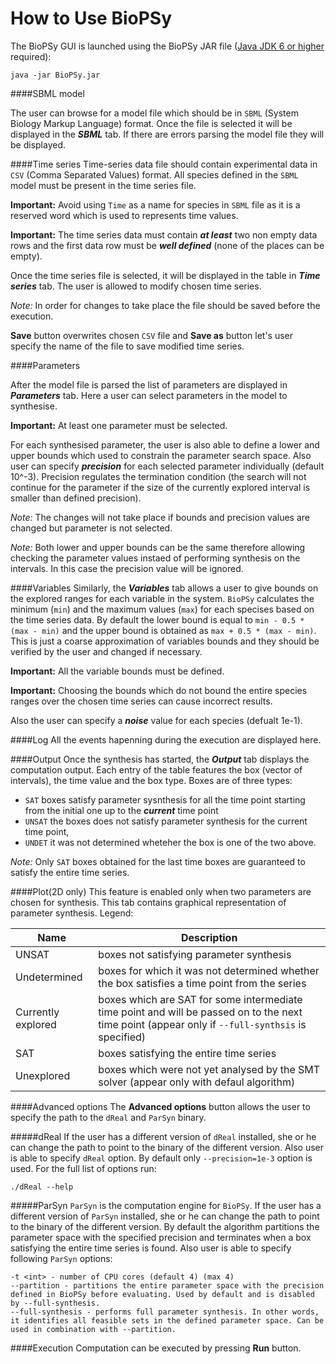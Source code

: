 How to Use BioPSy
=======

The BioPSy GUI is launched using the BioPSy JAR file ([Java JDK 6 or higher](http://www.oracle.com/technetwork/java/javase/downloads/index.html) required):

```
java -jar BioPSy.jar
```
####SBML model

The user can browse for a model file which should be in `SBML` (System Biology Markup Language) format. Once the file is selected it will be displayed in the ***SBML*** tab. If there are errors parsing the model file they will be displayed.

####Time series
Time-series data file should contain experimental data in `CSV` (Comma Separated Values) format. All species defined in the `SBML` model must be present in the time series file.

**Important:**
Avoid using `Time` as a name for species in `SBML` file as it is a reserved word which is used to represents time values.

**Important:**
The time series data must contain ***at least*** two non empty data rows and the first data row must be ***well defined*** (none of the places can be empty).

Once the time series file is selected, it will be displayed in the table in ***Time series*** tab. The user is allowed to modify chosen time series. 

*Note:*
In order for changes to take place the file should be saved before the execution. 

**Save** button overwrites chosen `CSV` file and **Save as** button let's user specify the name of the file to save modified time series.

####Parameters

After the model file is parsed the list of parameters are displayed in ***Parameters*** tab. Here a user can select parameters in the model to synthesise.  

**Important:**
At least one parameter must be selected.

For each synthesised parameter, the user is also able to define a lower and upper bounds which used to constrain the parameter search space. Also user can specify ***precision*** for each selected parameter individually (default 10^-3). Precision regulates the termination condition (the search will not continue for the parameter if the size of the currently explored interval is smaller than defined precision).

*Note:*
The changes will not take place if bounds and precision values are changed but parameter is not selected.

*Note:*
Both lower and upper bounds can be the same therefore allowing checking the parameter values instaed of performing synthesis on the intervals. In this case the precision value will be ignored.

####Variables
Similarly, the ***Variables*** tab allows a user to give bounds on the explored ranges for each variable in the system. `BioPSy` calculates the minimum (`min`) and the maximum values (`max`) for each specises based on the time series data. By default the lower bound is equal to `min - 0.5 * (max - min)` and the upper bound is obtained as `max + 0.5 * (max - min)`. This is just a coarse approximation of variables bounds and they should be verified by the user and changed if necessary.

**Important:**
All the variable bounds must be defined.

**Important:**
Choosing the bounds which do not bound the entire species ranges over the chosen time series can cause incorrect results.

Also the user can specify a ***noise*** value for each species (defualt 1e-1).

####Log
All the events hapenning during the execution are displayed here.

####Output
Once the synthesis has started, the ***Output*** tab displays the computation output. Each entry of the table features the box (vector of intervals), the time value and the box type. Boxes are of three types:
+ `SAT` boxes satisfy parameter sysnthesis for all the time point starting from the initial one up to the ***current*** time point
+ `UNSAT` the boxes does not satisfy parameter synthesis for the current time point, 
+ `UNDET` it was not determined wheteher the box is one of the two above. 

*Note:*
Only `SAT` boxes obtained for the last time boxes are guaranteed to satisfy the entire time series.

####Plot(2D only)
This feature is enabled only when two parameters are chosen for synthesis. This tab contains graphical representation of parameter synthesis. Legend: 

|Name|Description|
|---|---|
|UNSAT| boxes not satisfying parameter synthesis|
|Undetermined| boxes for which it was not determined whether the box satisfies a time point from the series|
|Currently explored| boxes which are SAT for some intermediate time point and will be passed on to the next time point (appear only if `--full-synthsis` is specified)|
|SAT| boxes satisfying the entire time series|
|Unexplored| boxes which were not yet analysed by the SMT solver (appear only with defaul algorithm)|

####Advanced options
The **Advanced options** button allows the user to specify the path to the `dReal` and `ParSyn` binary.

#####dReal
If the user has a different version of `dReal` installed, she or he can change the path to point to the binary of the different version. Also user is able to specify `dReal` option. By default only `--precision=1e-3` option is used. For the full list of options run:
```
./dReal --help
```

#####ParSyn
`ParSyn` is the computation engine for `BioPSy`. If the user has a different version of `ParSyn` installed, she or he can change the path to point to the binary of the different version. By default the algorithm partitions the parameter space with the specified precision and terminates when a box satisfying the entire time series is found. Also user is able to specify following `ParSyn` options:

```
-t <int> - number of CPU cores (default 4) (max 4)
--partition - partitions the entire parameter space with the precision defined in BioPSy before evaluating. Used by default and is disabled by --full-synthesis.
--full-synthesis - performs full parameter synthesis. In other words, it identifies all feasible sets in the defined parameter space. Can be used in combination with --partition.
```

####Execution
Computation can be executed by pressing **Run** button.

